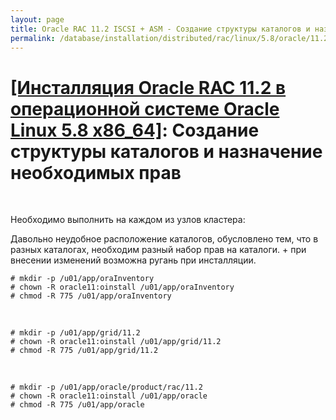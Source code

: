 ```yaml
---
layout: page
title: Oracle RAC 11.2 ISCSI + ASM - Создание структуры каталогов и назначение необходимых прав
permalink: /database/installation/distributed/rac/linux/5.8/oracle/11.2/create-folder-structure-and-user-permissions/
---
```


# <a href="/database/installation/distributed/rac/linux/5.8/oracle/11.2/">[Инсталляция Oracle RAC 11.2 в операционной системе Oracle Linux 5.8 x86_64]</a>: Создание структуры каталогов и назначение необходимых прав


<br/>


Необходимо выполнить на каждом из узлов кластера:

Давольно неудобное расположение каталогов, обусловлено тем, что в разных каталогах, необходим
разный набор прав на каталоги. + при внесении изменений возможна ругань при инсталляции.


	# mkdir -p /u01/app/oraInventory
	# chown -R oracle11:oinstall /u01/app/oraInventory
	# chmod -R 775 /u01/app/oraInventory

<br/>

	# mkdir -p /u01/app/grid/11.2
	# chown -R oracle11:oinstall /u01/app/grid/11.2
	# chmod -R 775 /u01/app/grid/11.2

<br/>

	# mkdir -p /u01/app/oracle/product/rac/11.2
	# chown -R oracle11:oinstall /u01/app/oracle
	# chmod -R 775 /u01/app/oracle
